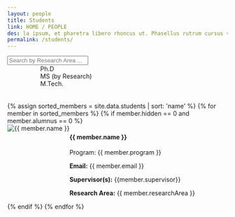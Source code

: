 ```yaml
---
layout: people
title: Students
link: HOME / PEOPLE
des: la ipsum, et pharetra libero rhoncus ut. Phasellus rutrum cursus velit ulla ipsum, et pharetra libero rh.
permalink: /students/
---
```

	
<style>
    .background-about{
      background-image: url("{{ site.baseurl }}/images/Students.png");
    }
</style>

<div class="search-container student-section">
<input type="text" id="search-bar" placeholder="Search by Research Area ...">
</div>
<div class="filter-indicators" style="margin-left: 15%;">
<div class="filter-indicator"  data-filter="Ph.D.">
<div class="checkbox"></div>
<span>Ph.D</span>
</div>
<div class="filter-indicator" data-filter="MS(R)">
<div class="checkbox"></div>
<span>MS (by Research)</span>
</div>
<div class="filter-indicator" data-filter="M.Tech.">
<div class="checkbox"></div>
<span>M.Tech.</span>
</div>
</div>
<br><br>

<div class="row" id="teamMembers" class = "student-div">
{% assign sorted_members = site.data.students | sort: 'name' %}
{% for member in sorted_members %}
{% if member.hidden == 0  and member.alumnus == 0 %}
<div class="col-lg-6 col-md-6 col-sm-12 member-card studentCard" data-position="{{ member.program }}" data-name="{{ member.name }}" data-research-area="{{member.researchArea}}">
<div class="member-info">
<div class="row" style="display: flex; flex-direction: row;">
<div class="col-nd-1">
<img src="{{ member.profilePhoto }}" class="member-img std" alt="{{ member.name }}" />
</div>
<div class="col-md-11">
<div class="member-details studentdetails">
<h4 id="fac-title">{{ member.name }}</h4>
<p class="member-position">Program: {{ member.program }}</p>
<p><strong>Email:</strong> {{ member.email }}</p>
<!-- <p><strong>Phone:</strong> {{ member.phone }}</p> -->
<p><strong>Supervisor(s):</strong> {{member.supervisor}}</p>
<p class="member-bio"><strong>Research Area:</strong> {{ member.researchArea }}</p>
</div>
</div>
</div>
  
</div>
</div>
{% endif %}
{% endfor %}
</div>

<script src="{{ site.baseurl }}/js/pages/student.js">
</script>

